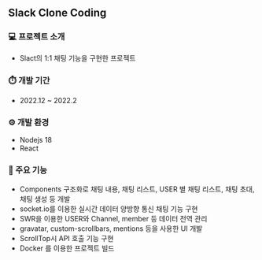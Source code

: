 ## Slack Clone Coding

### 💻 프로젝트 소개
- Slact의 1:1 채팅 기능을 구현한 프로젝트

### ⏱️ 개발 기간
- 2022.12 ~ 2022.2

### ⚙️ 개발 환경
- Nodejs 18
- React

### 📍 주요 기능
- Components 구조화로 채팅 내용, 채팅 리스트, USER 별 채팅 리스트, 채팅 초대, 채팅 생성 등 개발
- socket.io를 이용한 실시간 데이터 양방향 통신 채팅 기능 구현
- SWR을 이용한 USER와 Channel, member 등 데이터 전역 관리
- gravatar, custom-scrollbars, mentions 등을 사용한 UI 개발
- ScrollTop시 API 호출 기능 구현
- Docker 를 이용한 프로젝트 빌드


